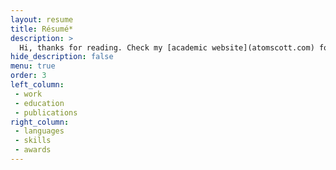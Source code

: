 ```yaml
---
layout: resume
title: Résumé*
description: >
  Hi, thanks for reading. Check my [academic website](atomscott.com) for all of my publications etc.
hide_description: false
menu: true
order: 3
left_column:
 - work
 - education
 - publications
right_column:
 - languages
 - skills
 - awards
---
```

